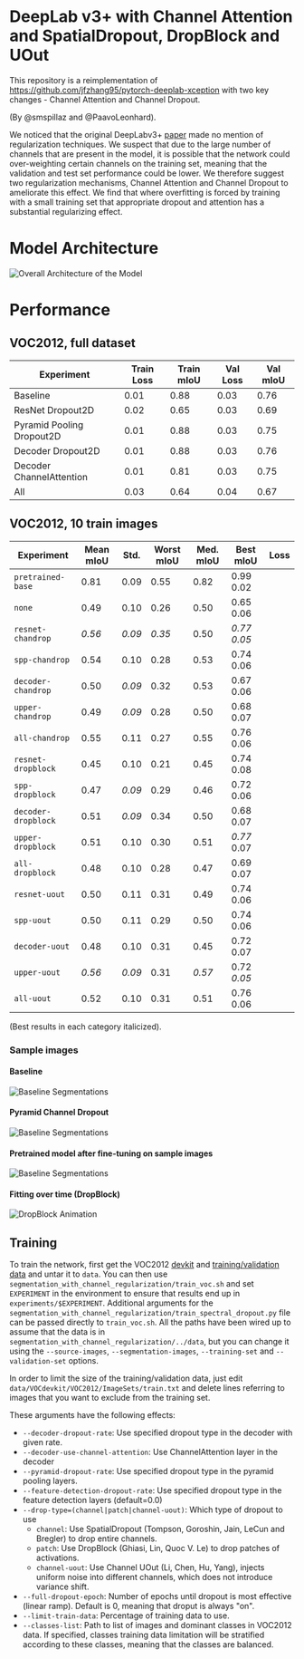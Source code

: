 # DeepLab v3+ with Channel Attention and SpatialDropout, DropBlock and UOut
This repository is a reimplementation of https://github.com/jfzhang95/pytorch-deeplab-xception with two key changes - Channel Attention and Channel Dropout.

(By @smspillaz and @PaavoLeonhard).

We noticed that the original DeepLabv3+ [paper](https://arxiv.org/abs/1802.02611) made no mention of regularization techniques. We suspect that due to the large number of channels that are present in the model, it is possible that the network could over-weighting certain channels on the training set, meaning that the validation and test set performance could be lower. We therefore suggest two regularization mechanisms, Channel Attention and Channel Dropout to ameliorate this effect. We find that where overfitting is forced by training with a small training set that appropriate dropout and attention has a substantial regularizing effect.

# Model Architecture

![Overall Architecture of the Model](https://docs.google.com/drawings/d/e/2PACX-1vT3zJFeRkmVcH1lSjj6XLsyL96V-fWgWOEQtMtZry3geSeZZK0qxajKKFgSDUxRZDpQ-CsbYqgLFf1D/pub?w=1713&h=1273)

# Performance
## VOC2012, full dataset

| Experiment | Train Loss | Train mIoU | Val Loss | Val mIoU |
|------------|------------|------------|----------|----------|
|Baseline    | 0.01       | 0.88       |0.03      | 0.76     |
|ResNet Dropout2D    | 0.02       | 0.65       |0.03      | 0.69     |
|Pyramid Pooling Dropout2D    | 0.01       | 0.88       |0.03      | 0.75     |
|Decoder Dropout2D    | 0.01       | 0.88       |0.03      | 0.76     |
|Decoder ChannelAttention    | 0.01       | 0.81       |0.03      | 0.75     |
|All    | 0.03       | 0.64       |0.04      | 0.67     |

## VOC2012, 10 train images

  |Experiment            | Mean mIoU|    Std.|    Worst mIoU|   Med. mIoU|   Best mIoU|    Loss|
  |--------------------- |-----------| --------| ------------| -----------| -----------| --------|
  |`pretrained-base`     |   0.81    |   0.09  |     0.55    |    0.82    |    0.99       0.02   |
  |`none`                |   0.49    |   0.10  |     0.26    |    0.50    |    0.65       0.06   |
  |`resnet-chandrop`     |  *0.56*   |  *0.09* |    *0.35*   |    0.50    |   *0.77*     *0.05*   |
  |`spp-chandrop`        |   0.54    |   0.10  |     0.28    |    0.53    |    0.74       0.06   |
  |`decoder-chandrop`    |   0.50    |  *0.09* |     0.32    |    0.53    |    0.67       0.06   |
  |`upper-chandrop`      |   0.49    |  *0.09* |     0.28    |    0.50    |    0.68       0.07   |
  |`all-chandrop`        |   0.55    |   0.11  |     0.27    |    0.55    |    0.76       0.06   |
  |`resnet-dropblock`    |   0.45    |   0.10  |     0.21    |    0.45    |    0.74       0.08   |
  |`spp-dropblock`       |   0.47    |  *0.09* |     0.29    |    0.46    |    0.72       0.06   |
  |`decoder-dropblock`   |   0.51    |  *0.09* |     0.34    |    0.50    |    0.68       0.07   |
  |`upper-dropblock`     |   0.51    |   0.10  |     0.30    |    0.51    |   *0.77*      0.07   |
  |`all-dropblock`       |   0.48    |   0.10  |     0.28    |    0.47    |    0.69       0.07   |
  |`resnet-uout`         |   0.50    |   0.11  |     0.31    |    0.49    |    0.74       0.06   |
  |`spp-uout`            |   0.50    |   0.11  |     0.29    |    0.50    |    0.74       0.06   |
  |`decoder-uout`        |   0.48    |   0.10  |     0.31    |    0.45    |    0.72       0.07   |
  |`upper-uout`          |  *0.56*   |  *0.09* |     0.31    |   *0.57*   |    0.72      *0.05*   |
  |`all-uout`            |   0.52    |   0.10  |     0.31    |    0.51    |    0.76       0.06   |

(Best results in each category italicized).

### Sample images

#### Baseline

![Baseline Segmentations](reports/overfitted/none/best_images.png)

#### Pyramid Channel Dropout

![Baseline Segmentations](reports/overfitted/pyramid-channel-dropout/best_images.png)

#### Pretrained model after fine-tuning on sample images

![Baseline Segmentations](reports/overfitted/pretrained-modelzoo/best_images.png)

#### Fitting over time (DropBlock)

![DropBlock Animation](reports/limited/experiment-segmentation1.gif)

## Training

To train the network, first get the VOC2012 [devkit](http://host.robots.ox.ac.uk/pascal/VOC/voc2012/VOCdevkit_18-May-2011.tar) and [training/validation data](http://host.robots.ox.ac.uk/pascal/VOC/voc2012/VOCtrainval_11-May-2012.tar) and untar it to `data`. You can then use `segmentation_with_channel_regularization/train_voc.sh` and set `EXPERIMENT` in the environment to ensure that results end up in `experiments/$EXPERIMENT`. Additional arguments for the `segmentation_with_channel_regularization/train_spectral_dropout.py` file can be passed directly to `train_voc.sh`. All the paths have been wired up to assume that the data is in `segmentation_with_channel_regularization/../data`, but you can change it using the `--source-images`, `--segmentation-images`, `--training-set` and `--validation-set` options.

In order to limit the size of the training/validation data, just edit `data/VOCdevkit/VOC2012/ImageSets/train.txt` and delete lines referring to images that you want to exclude from the training set.

These arguments have the following effects:
 - `--decoder-dropout-rate`: Use specified dropout type in the decoder with given rate.
 - `--decoder-use-channel-attention`: Use ChannelAttention layer in the decoder
 - `--pyramid-dropout-rate`: Use specified dropout type in the pyramid pooling layers.
 - `--feature-detection-dropout-rate`: Use specified dropout type in the feature detection layers (default=0.0)
 - `--drop-type=(channel|patch|channel-uout)`: Which type of dropout to use
   - `channel`: Use SpatialDropout (Tompson, Goroshin, Jain, LeCun and Bregler) to drop entire channels.
   - `patch`: Use DropBlock (Ghiasi, Lin, Quoc V. Le) to drop patches of activations.
   - `channel-uout`: Use Channel UOut (Li, Chen, Hu, Yang), injects uniform noise into different channels, which does not introduce variance shift.
 - `--full-dropout-epoch`: Number of epochs until dropout is most effective (linear ramp). Default is 0, meaning that droput is always "on".
 - `--limit-train-data`: Percentage of training data to use.
 - `--classes-list`: Path to list of images and dominant classes in VOC2012 data. If specified, classes training data limitation will be stratified according to these classes, meaning that the classes are balanced.
